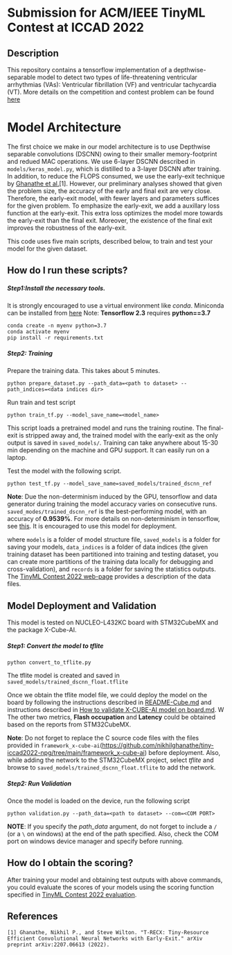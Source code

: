 
# Submission for ACM/IEEE TinyML Contest at ICCAD 2022

## Description

This repository contains a tensorflow implementation of a depthwise-separable model to detect two types of life-threatening ventricular arrhythmias (VAs):  Ventricular fibrillation (VF) and ventricular tachycardia (VT). More details on the competition and contest problem can be found [here](https://tinymlcontest.github.io/TinyML-Design-Contest/Problems.html)

# Model Architecture
The first choice we make in our model architecture is to use Depthwise separable convolutions (DSCNN) owing to their smaller memory-footprint and redued MAC operations. We use 6-layer DSCNN described in `models/keras_model.py`, which is distilled to a 3-layer DSCNN after training. In addition, to reduce the FLOPS consumed, we use the early-exit technique by [Ghanathe et al.](https://arxiv.org/abs/2207.06613)[1]. However, our preliminary analyses showed that given the problem size, the accuracy of the early and final exit are very close. Therefore, the early-exit model, with fewer layers and parameters suffices for the given problem. To emphasize the early-exit, we add a auxillary loss function at the early-exit. This extra loss optimizes the model more towards the early-exit than the final exit. Moreover, the existence of the final exit improves the robustness of the early-exit. 


This code uses five main scripts, described below, to train and test your model for the given dataset.

## How do I run these scripts?

##### Step1:Install the necessary tools. 
It is strongly encouraged to use a virtual environment like *conda*. Miniconda can be installed from [here](https://docs.conda.io/en/latest/miniconda.html)
Note: **Tensorflow 2.3** requires **python==3.7**

    conda create -n myenv python=3.7
    conda activate myenv
    pip install -r requirements.txt

##### Step2: Training
Prepare the training data. This takes about 5 minutes.

    python prepare_dataset.py --path_data=<path to dataset> --path_indices=<data indices dir>

Run train and test script
    
    python train_tf.py --model_save_name=<model_name>
This script loads a pretrained model and runs the training routine. The final-exit is stripped away and, the trained model with the early-exit as the only output is saved in `saved_models/`. Training can take anywhere about 15-30 min depending on the machine and GPU support. It can easily run on a laptop.

Test the model with the following script.
    
    python test_tf.py --model_save_name=saved_models/trained_dscnn_ref
    

**Note**: Due the non-determinism induced by the GPU, tensorflow and data generator during training the model accuracy varies on consecutive runs. `saved_modes/trained_dscnn_ref` is the best-performing model, with an accuracy of **0.9539%**. For more details on non-determinism in tensorflow, see [this](https://www.tensorflow.org/api_docs/python/tf/config/experimental/enable_op_determinism). It is encouraged to use this model for deployment.

where `models` is a folder of model structure file, `saved_models` is a folder for saving your models, `data_indices` is a folder of data indices (the given training dataset has been partitioned into training and testing dataset, you can create more partitions of the training data locally for debugging and cross-validation), and `records` is a folder for saving the statistics outputs. The [TinyML Contest 2022 web-page](https://tinymlcontest.github.io/TinyML-Design-Contest/Problems.html) provides a description of the data files.


## Model Deployment and Validation
This model is tested on NUCLEO-L432KC board with STM32CubeMX and the package X-Cube-AI.
##### Step1: Convert the model to tflite

    python convert_to_tflite.py

The tflite model is created and saved in `saved_models/trained_dscnn_float.tflite`

Once we obtain the tflite model file, we could deploy the model on the board by following the instructions described in [README-Cube.md](https://github.com/nikhilghanathe/tiny-iccad2022-npg/blob/main/README-Cube.md) and instructions described in  [How to validate X-CUBE-AI model on board.md](https://github.com/nikhilghanathe/tiny-iccad2022-npg/blob/main/How%20to%20validate%20X-CUBE-AI%20model%20on%20board.md). W
The other two metrics, **Flash occupation** and **Latency** could be obtained based on the reports from STM32CubeMX. 

**Note**: Do not forget to replace the C source code files with the files provided in `framework_x-cube-ai`(https://github.com/nikhilghanathe/tiny-iccad2022-npg/tree/main/framework_x-cube-ai) before deployment. Also, while adding the network to the STM32CubeMX project, select *tflite* and browse to `saved_models/trained_dscnn_float.tflite` to add the network.


##### Step2: Run Validation
Once the model is loaded on the device, run the following script
    
    python validation.py --path_data=<path to dataset> --com=<COM PORT>
    
**NOTE**: If you specify the *path_data* argument, do not forget to include a `/` (or a `\` on windows) at the end of the path specified. Also, check the COM port on windows device manager and specify before running.



## How do I obtain the scoring?
After training your model and obtaining test outputs with above commands, you could evaluate the scores of your models using the scoring function specified in [TinyML Contest 2022 evaluation](https://tinymlcontest.github.io/TinyML-Design-Contest/Problems.html). 

## References
    [1] Ghanathe, Nikhil P., and Steve Wilton. "T-RECX: Tiny-Resource Efficient Convolutional Neural Networks with Early-Exit." arXiv preprint arXiv:2207.06613 (2022).